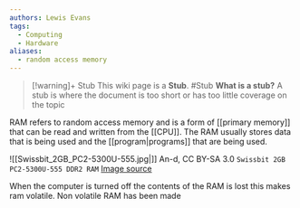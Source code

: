 ```yaml
---
authors: Lewis Evans
tags:
  - Computing
  - Hardware
aliases:
  - random access memory
---
```

> [!warning]+ Stub
> This wiki page is a **Stub**.
> #Stub 
> **What is a stub?**
> A stub is where the document is too short or has too little coverage on the topic


RAM refers to random access memory and is a form of [[primary memory]] that can be read and written from the [[CPU]]. The RAM usually stores data that is being used and the [[program|programs]] that are being used.

![[Swissbit_2GB_PC2-5300U-555.jpg|]]
An-d, CC BY-SA 3.0 `Swissbit 2GB PC2-5300U-555 DDR2 RAM` [Image source](https://commons.wikimedia.org/wiki/File:Swissbit_2GB_PC2-5300U-555.jpg)

When the computer is turned off the contents of the RAM is lost this makes ram volatile. Non volatile RAM has been made 